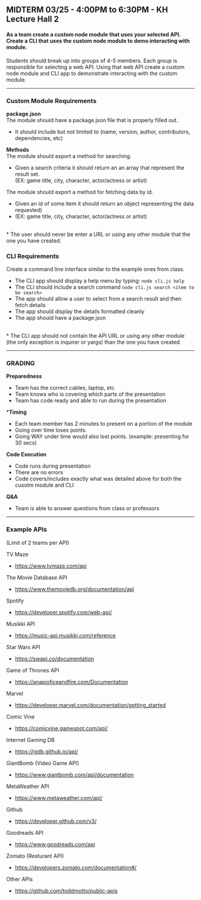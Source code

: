 ## MIDTERM 03/25 - 4:00PM to 6:30PM - KH Lecture Hall 2

#### As a team create a custom node module that uses your selected API.  Create a CLI that uses the custom node module to demo interacting with module.

Students should break up into groups of 4-5 members.  Each group is responsible for selecting a web API.  Using that web API create a custom node module and CLI app to demonstrate interacting with the custom module.

---
### Custom Module Requirements

**package.json** <br/>
The module should have a package.json file that is properly filled out.
  - It should include but not limited to (name, version, author, contributors, dependencies, etc)

**Methods** <br/>
The module should export a method for searching.
  - Given a search criteria it should return an an array that represent the result set. <br/>
    (EX: game title, city, character, actor/actress or artist)

The module should export a method for fetching data by id. <br/>
  - Given an id of some item it should return an object representing the data requested) <br/>
  - (EX: game title, city, character, actor/actress or artist)
<br/>
* The user should never be enter a URL or using any other module that the one you have created.

### CLI Requirements
Create a command line interface similar to the example ones from class.

  - The CLI app should display a help menu by typing: `node cli.js help`
  - The CLI should include a search command `node cli.js search <item to be search>`
  - The app should allow a user to select from a search result and then fetch details
  - The app should display the details formatted cleanly
  - The app should have a package.json

<br/>
* The CLI app should not contain the API URL or using any other module (the only exception is inquirer or yargs) than the one you have created.

---

### GRADING

**Preparedness**
  - Team has the correct cables, laptop, etc
  - Team knows who is covering which parts of the presentation
  - Team has code ready and able to run during the presentation

***Timing**
  - Each team member has 2 minutes to present on a portion of the module
  - Going over time loses points.
  - Going WAY under time would also lost points. (example: presenting for 30 secs)

**Code Execution**
  - Code runs during presentation
  - There are no errors
  - Code covers/includes exactly what was detailed above for both the cusotm module and CLI

**Q&A**
  - Team is able to answer questions from class or professors

---
### Example APIs <br/>
(Limit of 2 teams per API)

TV Maze
- https://www.tvmaze.com/api

The Movie Database API
- https://www.themoviedb.org/documentation/api

Spotify
- https://developer.spotify.com/web-api/

Musikki API
- https://music-api.musikki.com/reference

Star Wars API
- https://swapi.co/documentation

Game of Thrones API
- https://anapioficeandfire.com/Documentation

Marvel
- https://developer.marvel.com/documentation/getting_started

Comic Vine
- https://comicvine.gamespot.com/api/

Internet Gaming DB
- https://igdb.github.io/api/

GiantBomb (Video Game API)
- https://www.giantbomb.com/api/documentation

MetaWeather API
- https://www.metaweather.com/api/

Github
- https://developer.github.com/v3/

Goodreads API
- https://www.goodreads.com/api

Zomato (Resturant API)
- https://developers.zomato.com/documentation#/

Other APIs
- https://github.com/toddmotto/public-apis



